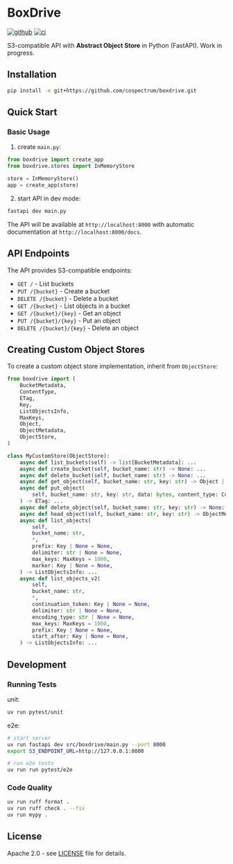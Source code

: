 # BoxDrive
[![github]](https://github.com/cospectrum/boxdrive)
[![ci]](https://github.com/cospectrum/boxdrive/actions)

[github]: https://img.shields.io/badge/github-cospectrum/boxdrive-8da0cb?logo=github
[ci]: https://github.com/cospectrum/boxdrive/workflows/ci/badge.svg

S3-compatible API with **Abstract Object Store** in Python (FastAPI).
Work in progress.

## Installation

```bash
pip install -e git+https://github.com/cospectrum/boxdrive.git
```

## Quick Start

### Basic Usage

1. create `main.py`:
```python
from boxdrive import create_app
from boxdrive.stores import InMemoryStore

store = InMemoryStore()
app = create_app(store)
```

2. start API in dev mode:
```bash
fastapi dev main.py
```
The API will be available at `http://localhost:8000` with automatic documentation at `http://localhost:8000/docs`.

## API Endpoints

The API provides S3-compatible endpoints:

- `GET /` - List buckets
- `PUT /{bucket}` - Create a bucket
- `DELETE /{bucket}` - Delete a bucket
- `GET /{bucket}` - List objects in a bucket
- `GET /{bucket}/{key}` - Get an object
- `PUT /{bucket}/{key}` - Put an object
- `DELETE /{bucket}/{key}` - Delete an object

## Creating Custom Object Stores

To create a custom object store implementation, inherit from `ObjectStore`:

```python
from boxdrive import (
    BucketMetadata,
    ContentType,
    ETag,
    Key,
    ListObjectsInfo,
    MaxKeys,
    Object,
    ObjectMetadata,
    ObjectStore,
)

class MyCustomStore(ObjectStore):
    async def list_buckets(self) -> list[BucketMetadata]: ...
    async def create_bucket(self, bucket_name: str) -> None: ...
    async def delete_bucket(self, bucket_name: str) -> None: ...
    async def get_object(self, bucket_name: str, key: str) -> Object | None: ...
    async def put_object(
        self, bucket_name: str, key: str, data: bytes, content_type: ContentType | None = None
    ) -> ETag: ...
    async def delete_object(self, bucket_name: str, key: str) -> None: ...
    async def head_object(self, bucket_name: str, key: str) -> ObjectMetadata | None: ...
    async def list_objects(
        self,
        bucket_name: str,
        *,
        prefix: Key | None = None,
        delimiter: str | None = None,
        max_keys: MaxKeys = 1000,
        marker: Key | None = None,
    ) -> ListObjectsInfo: ...
    async def list_objects_v2(
        self,
        bucket_name: str,
        *,
        continuation_token: Key | None = None,
        delimiter: str | None = None,
        encoding_type: str | None = None,
        max_keys: MaxKeys = 1000,
        prefix: Key | None = None,
        start_after: Key | None = None,
    ) -> ListObjectsInfo: ...

```

## Development

### Running Tests

unit:
```bash
uv run pytest/unit
```

e2e:
```bash
# start server
uv run fastapi dev src/boxdrive/main.py --port 8000
export S3_ENDPOINT_URL=http://127.0.0.1:8000

# run e2e tests
uv run run pytest/e2e
```

### Code Quality

```bash
uv run ruff format .
uv run ruff check . --fix
uv run mypy .
```

## License

Apache 2.0 - see [LICENSE](./LICENSE) file for details.
